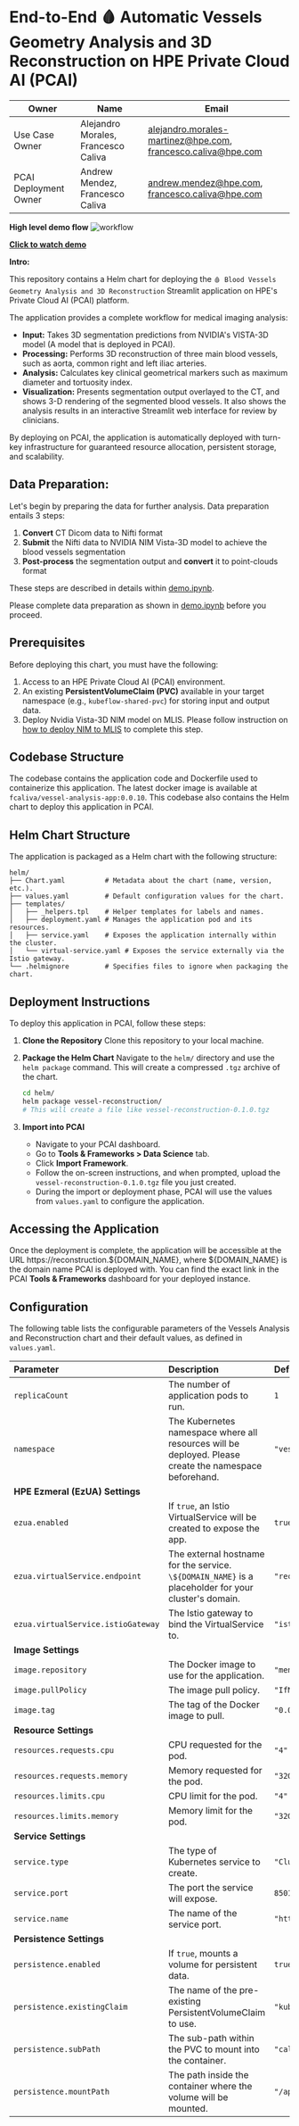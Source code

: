 # End-to-End 🩸 Automatic Vessels Geometry Analysis and 3D Reconstruction on HPE Private Cloud AI (PCAI)

| Owner                       | Name                                | Email                                                        |
| ----------------------------|-------------------------------------|--------------------------------------------------------------|
| Use Case Owner              | Alejandro Morales, Francesco Caliva | alejandro.morales-martinez@hpe.com, francesco.caliva@hpe.com |
| PCAI Deployment Owner       | Andrew Mendez, Francesco Caliva     | andrew.mendez@hpe.com, francesco.caliva@hpe.com              |

**High level demo flow**
![workflow](./images/conceptual_workflow_white.png)


[**Click to watch demo**](https://storage.googleapis.com/ai-solution-engineering-videos/public/Enhancing%20Healthcare%20with%20AI_%20Blood%20Vessel%20Analysis%20and%203D%20Reconstruction(1).mp4)

**Intro:**

This repository contains a Helm chart for deploying the `🩸 Blood Vessels Geometry Analysis and 3D Reconstruction` Streamlit application on HPE's Private Cloud AI (PCAI) platform.

The application provides a complete workflow for medical imaging analysis:

-   **Input:** Takes 3D segmentation predictions from NVIDIA's VISTA-3D model (A model that is deployed in PCAI).
-   **Processing:** Performs 3D reconstruction of three main blood vessels, such as aorta, common right and left iliac arteries.
-   **Analysis:** Calculates key clinical geometrical markers such as maximum diameter and tortuosity index.
-   **Visualization:** Presents segmentation output overlayed to the CT, and shows 3-D rendering of the segmented blood vessels. It also shows the analysis results in an interactive Streamlit web interface for review by clinicians.

By deploying on PCAI, the application is automatically deployed with turn-key infrastructure for guaranteed resource allocation, persistent storage, and scalability.

## Data Preparation:
Let's begin by preparing the data for further analysis.
Data preparation entails 3 steps:
1.  **Convert** CT Dicom data to Nifti format
2.  **Submit** the Nifti data to NVIDIA NIM Vista-3D model to achieve the blood vessels segmentation
3.  **Post-process** the segmentation output and **convert** it to point-clouds format

These steps are described in details within [demo.ipynb](./demo.ipynb). 

Please complete data preparation as shown in [demo.ipynb](./demo.ipynb) before you proceed.

## Prerequisites

Before deploying this chart, you must have the following:

1.  Access to an HPE Private Cloud AI (PCAI) environment.
2.  An existing **PersistentVolumeClaim (PVC)** available in your target namespace (e.g., `kubeflow-shared-pvc`) for storing input and output data.
3.  Deploy Nvidia Vista-3D NIM model on MLIS. Please follow instruction on [how to deploy NIM to MLIS](./docs/deploy-NIM-to-MLIS.pdf) to complete this step.
## Codebase Structure
The codebase contains the application code and Dockerfile used to containerize this application. The latest docker image is available at `fcaliva/vessel-analysis-app:0.0.10`. This codebase also contains the Helm chart to deploy this application in PCAI.

## Helm Chart Structure
The application is packaged as a Helm chart with the following structure:

```
helm/
├── Chart.yaml          # Metadata about the chart (name, version, etc.).
├── values.yaml         # Default configuration values for the chart.
├── templates/
│   ├── _helpers.tpl    # Helper templates for labels and names.
│   ├── deployment.yaml # Manages the application pod and its resources.
│   ├── service.yaml    # Exposes the application internally within the cluster.
│   └── virtual-service.yaml # Exposes the service externally via the Istio gateway.
└── .helmignore         # Specifies files to ignore when packaging the chart.
```

## Deployment Instructions

To deploy this application in PCAI, follow these steps:

1.  **Clone the Repository**
    Clone this repository to your local machine.

2.  **Package the Helm Chart**
    Navigate to the `helm/` directory and use the `helm package` command. This will create a compressed `.tgz` archive of the chart.
    ```bash
    cd helm/
    helm package vessel-reconstruction/
    # This will create a file like vessel-reconstruction-0.1.0.tgz
    ```

4.  **Import into PCAI**
    -   Navigate to your PCAI dashboard.
    -   Go to **Tools & Frameworks > Data Science** tab.
    -   Click **Import Framework**.
    -   Follow the on-screen instructions, and when prompted, upload the `vessel-reconstruction-0.1.0.tgz` file you just created.
    -   During the import or deployment phase, PCAI will use the values from `values.yaml` to configure the application. 

## Accessing the Application

Once the deployment is complete, the application will be accessible at the URL https://reconstruction.\${DOMAIN_NAME}, where ${DOMAIN_NAME} is the domain name PCAI is deployed with. You can find the exact link in the PCAI **Tools & Frameworks** dashboard for your deployed instance.


## Configuration

The following table lists the configurable parameters of the Vessels Analysis and Reconstruction chart and their default values, as defined in `values.yaml`.

| Parameter | Description | Default |
| :--- | :--- | :--- |
| `replicaCount` | The number of application pods to run. | `1` |
| `namespace` | The Kubernetes namespace where all resources will be deployed. Please create the namespace beforehand. | `"vessel-analysis-ns"` |
| **HPE Ezmeral (EzUA) Settings** | | |
| `ezua.enabled` | If `true`, an Istio VirtualService will be created to expose the app. | `true` |
| `ezua.virtualService.endpoint` | The external hostname for the service. `\${DOMAIN_NAME}` is a placeholder for your cluster's domain. | `"reconstruction.${DOMAIN_NAME}"` |
| `ezua.virtualService.istioGateway` | The Istio gateway to bind the VirtualService to. | `"istio-system/ezaf-gateway"` |
| **Image Settings** | | |
| `image.repository` | The Docker image to use for the application. | `"mendeza/vessel-analysis-app"` |
| `image.pullPolicy` | The image pull policy. | `"IfNotPresent"` |
| `image.tag` | The tag of the Docker image to pull. | `"0.0.1"` |
| **Resource Settings** | | |
| `resources.requests.cpu` | CPU requested for the pod. | `"4"` |
| `resources.requests.memory` | Memory requested for the pod. | `"32Gi"` |
| `resources.limits.cpu` | CPU limit for the pod. | `"4"` |
| `resources.limits.memory` | Memory limit for the pod. | `"32Gi"` |
| **Service Settings** | | |
| `service.type` | The type of Kubernetes service to create. | `"ClusterIP"` |
| `service.port` | The port the service will expose. | `8501` |
| `service.name` | The name of the service port. | `"http-streamlit"` |
| **Persistence Settings** | | |
| `persistence.enabled` | If `true`, mounts a volume for persistent data. | `true` |
| `persistence.existingClaim` | The name of the pre-existing PersistentVolumeClaim to use. | `"kubeflow-shared-pvc"` |
| `persistence.subPath` | The sub-path within the PVC to mount into the container. | `"califra/outputs"` |
| `persistence.mountPath` | The path inside the container where the volume will be mounted. | `"/app/outputs"` |
